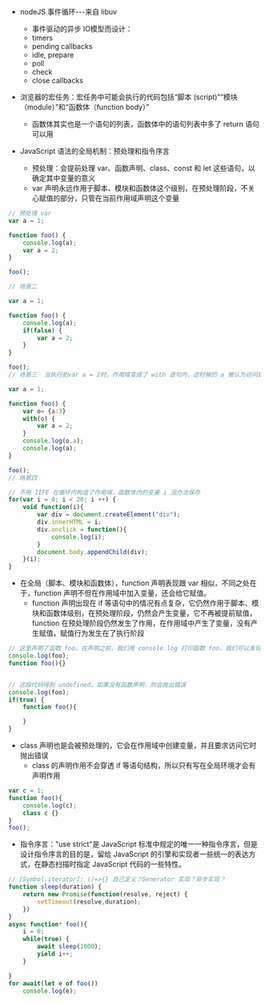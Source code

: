 + nodeJS 事件循环---来自 libuv
  + 事件驱动的异步 IO模型而设计：
  + timers
  + pending callbacks
  + idle, prepare
  + poll
  + check
  + close callbacks

+ 浏览器的宏任务：宏任务中可能会执行的代码包括“脚本 (script)”“模块（module）”和“函数体（function body）”
  + 函数体其实也是一个语句的列表，函数体中的语句列表中多了 return 语句可以用

+ JavaScript 语法的全局机制：预处理和指令序言
  + 预处理：会提前处理 var、函数声明、class、const 和 let 这些语句，以确定其中变量的意义
  + var 声明永远作用于脚本、模块和函数体这个级别，在预处理阶段，不关心赋值的部分，只管在当前作用域声明这个变量


```javascript
// 预处理 var
var a = 1;

function foo() {
    console.log(a);
    var a = 2;
}

foo();

// 场景二

var a = 1;

function foo() {
    console.log(a);
    if(false) {
        var a = 2;
    }
}

foo();
// 场景三  当执行到var a = 2时，作用域变成了 with 语句内，这时候的 a 被认为访问到了对象 o 的属性 a，所以最终执行的结果，我们得到了 2 和 undefined

var a = 1;

function foo() {
    var o= {a:3}
    with(o) {
        var a = 2;
    }
    console.log(o.a);
    console.log(a);
}

foo();
// 场景四

// 不用 IIFE 在循环内构造了作用域，函数体内的变量 i 没办法保存
for(var i = 0; i < 20; i ++) {
    void function(i){
        var div = document.createElement("div");
        div.innerHTML = i;
        div.onclick = function(){
            console.log(i);
        }
        document.body.appendChild(div);
    }(i);
}

```

+ 在全局（脚本、模块和函数体），function 声明表现跟 var 相似，不同之处在于，function 声明不但在作用域中加入变量，还会给它赋值。
  + function 声明出现在 if 等语句中的情况有点复杂，它仍然作用于脚本、模块和函数体级别，在预处理阶段，仍然会产生变量，它不再被提前赋值，function 在预处理阶段仍然发生了作用，在作用域中产生了变量，没有产生赋值，赋值行为发生在了执行阶段

```javascript
// 这里声明了函数 foo，在声明之前，我们用 console.log 打印函数 foo，我们可以发现，已经是函数 foo 的值了
console.log(foo);
function foo(){}


// 这段代码得到 undefined。如果没有函数声明，则会抛出错误
console.log(foo);
if(true) {
    function foo(){

    }
}
```

+ class 声明也是会被预处理的，它会在作用域中创建变量，并且要求访问它时抛出错误
  + class 的声明作用不会穿透 if 等语句结构，所以只有写在全局环境才会有声明作用

```javascript
var c = 1;
function foo(){
    console.log(c);
    class c {}
}
foo();
```

+ 指令序言："use strict"是 JavaScript 标准中规定的唯一一种指令序言，但是设计指令序言的目的是，留给 JavaScript 的引擎和实现者一些统一的表达方式，在静态扫描时指定 JavaScript 代码的一些特性。

```javascript
// [Symbol.iterator]: ()=>{} 自己定义？Generator 实现？异步实现？
function sleep(duration) {
    return new Promise(function(resolve, reject) {
        setTimeout(resolve,duration);
    })
}
async function* foo(){
    i = 0;
    while(true) {
        await sleep(1000);
        yield i++;
    }

}
for await(let e of foo())
    console.log(e);
```
